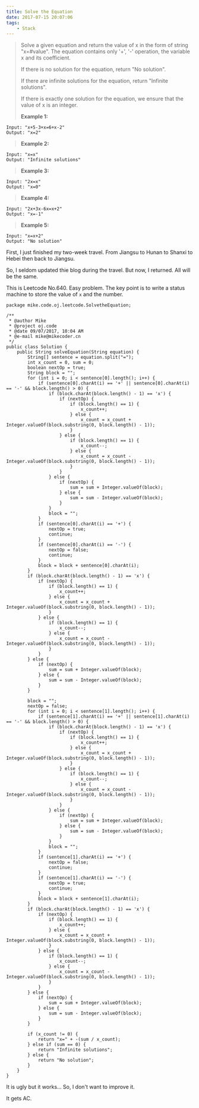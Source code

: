 ```yaml
---
title: Solve the Equation
date: 2017-07-15 20:07:06
tags:
    - Stack
---
```



> Solve a given equation and return the value of x in the form of string "x=#value". The equation contains only '+', '-' operation, the variable x and its coefficient.
>
> If there is no solution for the equation, return "No solution".
>
> If there are infinite solutions for the equation, return "Infinite solutions".
>
> If there is exactly one solution for the equation, we ensure that the value of x is an integer.
>
> **Example 1:**
```
Input: "x+5-3+x=6+x-2"
Output: "x=2"
```
> **Example 2:**
```
Input: "x=x"
Output: "Infinite solutions"
```
> **Example 3:**
```
Input: "2x=x"
Output: "x=0"
```
> **Example 4:**
```
Input: "2x+3x-6x=x+2"
Output: "x=-1"
```
> **Example 5:**
```
Input: "x=x+2"
Output: "No solution"
```

<!--more-->

First, I just finished my two-week travel. From Jiangsu to Hunan to Shanxi to Hebei then back to Jiangsu.

So, I seldom updated thie blog during the travel. But now, I returned. All will be the same.

This is Leetcode No.640. Easy problem. The key point is to write a status machine to store the value of `x` and the number.

```
package mike.code.oj.leetcode.SolvetheEquation;

/**
 * @author Mike
 * @project oj.code
 * @date 09/07/2017, 10:04 AM
 * @e-mail mike@mikecoder.cn
 */
public class Solution {
    public String solveEquation(String equation) {
        String[] sentence = equation.split("=");
        int x_count = 0, sum = 0;
        boolean nextOp = true;
        String block = "";
        for (int i = 0; i < sentence[0].length(); i++) {
            if (sentence[0].charAt(i) == '+' || sentence[0].charAt(i) == '-' && block.length() > 0) {
                if (block.charAt(block.length() - 1) == 'x') {
                    if (nextOp) {
                        if (block.length() == 1) {
                            x_count++;
                        } else {
                            x_count = x_count + Integer.valueOf(block.substring(0, block.length() - 1));
                        }
                    } else {
                        if (block.length() == 1) {
                            x_count--;
                        } else {
                            x_count = x_count - Integer.valueOf(block.substring(0, block.length() - 1));
                        }
                    }
                } else {
                    if (nextOp) {
                        sum = sum + Integer.valueOf(block);
                    } else {
                        sum = sum - Integer.valueOf(block);
                    }
                }
                block = "";
            }
            if (sentence[0].charAt(i) == '+') {
                nextOp = true;
                continue;
            }
            if (sentence[0].charAt(i) == '-') {
                nextOp = false;
                continue;
            }
            block = block + sentence[0].charAt(i);
        }
        if (block.charAt(block.length() - 1) == 'x') {
            if (nextOp) {
                if (block.length() == 1) {
                    x_count++;
                } else {
                    x_count = x_count + Integer.valueOf(block.substring(0, block.length() - 1));
                }
            } else {
                if (block.length() == 1) {
                    x_count--;
                } else {
                    x_count = x_count - Integer.valueOf(block.substring(0, block.length() - 1));
                }
            }
        } else {
            if (nextOp) {
                sum = sum + Integer.valueOf(block);
            } else {
                sum = sum - Integer.valueOf(block);
            }
        }

        block = "";
        nextOp = false;
        for (int i = 0; i < sentence[1].length(); i++) {
            if (sentence[1].charAt(i) == '+' || sentence[1].charAt(i) == '-' && block.length() > 0) {
                if (block.charAt(block.length() - 1) == 'x') {
                    if (nextOp) {
                        if (block.length() == 1) {
                            x_count++;
                        } else {
                            x_count = x_count + Integer.valueOf(block.substring(0, block.length() - 1));
                        }
                    } else {
                        if (block.length() == 1) {
                            x_count--;
                        } else {
                            x_count = x_count - Integer.valueOf(block.substring(0, block.length() - 1));
                        }
                    }
                } else {
                    if (nextOp) {
                        sum = sum + Integer.valueOf(block);
                    } else {
                        sum = sum - Integer.valueOf(block);
                    }
                }
                block = "";
            }
            if (sentence[1].charAt(i) == '+') {
                nextOp = false;
                continue;
            }
            if (sentence[1].charAt(i) == '-') {
                nextOp = true;
                continue;
            }
            block = block + sentence[1].charAt(i);
        }
        if (block.charAt(block.length() - 1) == 'x') {
            if (nextOp) {
                if (block.length() == 1) {
                    x_count++;
                } else {
                    x_count = x_count + Integer.valueOf(block.substring(0, block.length() - 1));
                }
            } else {
                if (block.length() == 1) {
                    x_count--;
                } else {
                    x_count = x_count - Integer.valueOf(block.substring(0, block.length() - 1));
                }
            }
        } else {
            if (nextOp) {
                sum = sum + Integer.valueOf(block);
            } else {
                sum = sum - Integer.valueOf(block);
            }
        }

        if (x_count != 0) {
            return "x=" + -(sum / x_count);
        } else if (sum == 0) {
            return "Infinite solutions";
        } else {
            return "No solution";
        }
    }
}
```

It is ugly but it works... So, I don't want to improve it.

It gets AC.
